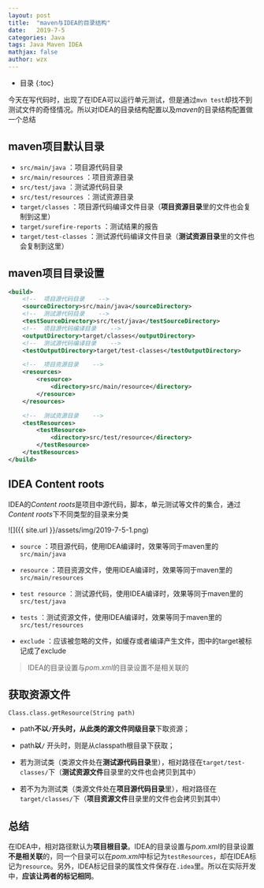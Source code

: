 ```yaml
---
layout: post
title:  "maven与IDEA的目录结构"
date:   2019-7-5
categories: Java
tags: Java Maven IDEA
mathjax: false
author: wzx
---
```


- 目录
{:toc}

今天在写代码时，出现了在IDEA可以运行单元测试，但是通过`mvn test`却找不到测试文件的奇怪情况。所以对IDEA的目录结构配置以及*maven*的目录结构配置做一个总结





## maven项目默认目录
- `src/main/java`	：项目源代码目录
- `src/main/resources` ：项目资源目录
- `src/test/java`	：测试源代码目录
- `src/test/resources` ：测试资源目录
- `target/classes` ：项目源代码编译文件目录（**项目资源目录**里的文件也会复制到这里）
- `target/surefire-reports` ：测试结果的报告
- `target/test-classes` ：测试源代码编译文件目录（**测试资源目录**里的文件也会复制到这里）

## maven项目目录设置
```xml
<build>
    <!--  项目源代码目录    -->
    <sourceDirectory>src/main/java</sourceDirectory>
    <!--  测试源代码目录    -->
    <testSourceDirectory>src/test/java</testSourceDirectory>
    <!--  项目源代码编译目录    -->
    <outputDirectory>target/classes</outputDirectory>
    <!--  测试源代码编译目录    -->
    <testOutputDirectory>target/test-classes</testOutputDirectory>

    <!--  项目资源目录    -->
    <resources>
        <resource>
            <directory>src/main/resource</directory>
        </resource>
    </resources>

    <!--  测试资源目录    -->
    <testResources>
        <testResource>
            <directory>src/test/resource</directory>
        </testResource>
    </testResources>
</build>
```
## IDEA Content roots
IDEA的*Content roots*是项目中源代码，脚本，单元测试等文件的集合，通过*Content roots*下不同类型的目录来分类

![]({{ site.url }}/assets/img/2019-7-5-1.png)

- `source` ：项目源代码，使用IDEA编译时，效果等同于maven里的`src/main/java`

- `resource` ：项目资源文件，使用IDEA编译时，效果等同于maven里的`src/main/resources`

- `test resource` ：测试源代码，使用IDEA编译时，效果等同于maven里的`src/test/java`

- `tests` ：测试资源文件，使用IDEA编译时，效果等同于maven里的`src/test/resources`

- `exclude` ：应该被忽略的文件，如缓存或者编译产生文件，图中的target被标记成了exclude

> IDEA的目录设置与*pom.xml*的目录设置不是相关联的

## 获取资源文件
`Class.class.getResource(String path)`

- path**不以`/`**开头时，从此类的**源文件同级目录**下取资源；
- path**以`/`** 开头时，则是从classpath根目录下获取；

- 若为测试类（类源文件处在**测试源代码目录**里），相对路径在`target/test-classes/`下（**测试资源文件**目录里的文件也会拷贝到其中）
- 若不为为测试类（类源文件处在**项目源代码目录**里），相对路径在`target/classes/`下（**项目资源文件**目录里的文件也会拷贝到其中）

## 总结
在IDEA中，相对路径默认为**项目根目录**。IDEA的目录设置与*pom.xml*的目录设置**不是相关联**的，同一个目录可以在*pom.xml*中标记为`testResources`，却在IDEA标记为`resource`。另外，IDEA标记目录的属性文件保存在`.idea`里。所以在实际开发中，**应该让两者的标记相同**。

